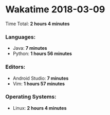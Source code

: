 # Wakatime 2018-03-09

Time Total: **2 hours 4 minutes**

### Languages:
- Java: **7 minutes** 
- Python: **1 hours 56 minutes** 

### Editors:
- Android Studio: **7 minutes** 
- Vim: **1 hours 57 minutes** 

### Operating Systems:
- Linux: **2 hours 4 minutes** 

